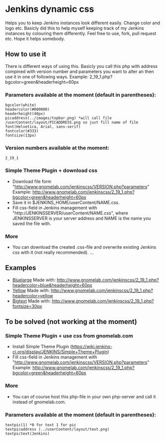 # Jenkins dynamic css
Helps you to keep Jenkins instances look different easily. Change color and logo etc.
Basicly did this to help myself keeping track of my Jenkins instances by colouring them differently. 
Feel free to use, fork, pull request etc. Hope it helps somebody.

## How to use it
There is different ways of using this. Basicly you call this php with address compined with version number and parameters you want to alter an then use it in one of following ways.
	Example: 2_19_1.php?bgcolor=green&headerheight=60px

### Parameters available at the moment (default in parentheses):
	bgcolor(white)
	headercolor(#000000)
	headerheight(40px)
	picaddress(../images/topbar.png) *will call file /userContent/layout/PICADDRESS.png so just fill name of file
	font(Helvetica, Arial, sans-serif)
	fontcolor(#333)
	fontsize(13px)
	
### Version numbers available at the moment:
	2_19_1 

### Simple Theme Plugin + download css
- Download file form "http://www.gnomelab.com/jenkinscss/VERSION.php?parameters"
	Example: http://www.gnomelab.com/jenkinscss/2_19_1.php?bgcolor=green&headerheight=60px
- Save it in  $JENKINS_HOME/userContent/NAME.css. 
- Fill css-field in Jenkins management with "http://JENKINSSERVER/userContent/NAME.css", where JENKINSSERVER is your server address and NAME is the name you saved the file with.

### More
- You can download the created .css-file and overwrite existing Jenkins css with it (not really recommended).
...

## Examples
- [Bluelarge](http://www.gnomelab.com/jenkinscss/bluelarge.css) Made with: http://www.gnomelab.com/jenkinscss/2_19_1.php?headercolor=blue&headerheight=60px
- [Yellow](http://www.gnomelab.com/jenkinscss/yellow.css) Made with: http://www.gnomelab.com/jenkinscss/2_19_1.php?headercolor=yellow
- [Bigtext](http://www.gnomelab.com/jenkinscss/bigtext.css) Made with: http://www.gnomelab.com/jenkinscss/2_19_1.php?fontsize=30px

## To be solved (not working at the moment)
### Simple Theme Plugin + use css from gnomelab.com
- Install Simple Theme Plugin (https://wiki.jenkins-ci.org/display/JENKINS/Simple+Theme+Plugin)
- Fill css-field in Jenkins management with "http://www.gnomelab.com/jenkinscss/VERSION.php?parameters"
	Example: http://www.gnomelab.com/jenkinscss/2_19_1.php?bgcolor=green&headerheight=60px

### More
- You can of course host this php-file in your own php-server and call it instead of gnomelab.com.

### Parameters available at the moment (default in parentheses):
	textpic(1) *0 for text 1 for pic
	textpicaddress (../userContent/layout/text.png)
	textpictext(Jenkins)